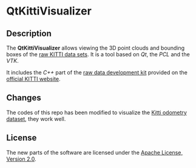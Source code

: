 QtKittiVisualizer
=================

Description
-----------

The **QtKittiVisualizer** allows viewing the 3D point clouds and bounding boxes of the [raw KITTI data sets](http://www.cvlibs.net/datasets/kitti/raw_data.php).  It is a tool based on *Qt*, the *PCL* and the *VTK*.

It includes the *C++* part of the [raw data development kit](http://kitti.is.tue.mpg.de/kitti/devkit_raw_data.zip) provided on the [official KITTI website](http://www.cvlibs.net/datasets/kitti/).

Changes
----------- 
The codes of this repo has been modified to visualize the [Kitti odometry dataset](http://www.cvlibs.net/datasets/kitti/eval_odometry.php), they work well. 

License
-------

The new parts of the software are licensed under the [Apache License, Version 2.0](http://www.apache.org/licenses/LICENSE-2.0).
